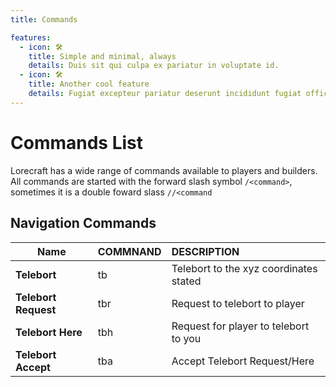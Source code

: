 ```yaml
---
title: Commands

features:
  - icon: 🛠️
    title: Simple and minimal, always
    details: Duis sit qui culpa ex pariatur in voluptate id.
  - icon: 🛠️
    title: Another cool feature
    details: Fugiat excepteur pariatur deserunt incididunt fugiat officia ex aliqua mollit laborum consequat duis mollit incididunt.
---
```


# Commands List

Lorecraft has a wide range of commands available to players and builders. All commands are started with the forward slash symbol `/<command>`, sometimes it is a double foward slass `//<command`

## Navigation Commands

| Name                 | COMMNAND          | DESCRIPTION                            |
| -------------------- | ----------------- | :------------------------------------- |
| **Telebort**         | tb <x> <y> <z>    | Telebort to the xyz coordinates stated |
| **Telebort Request** | tbr <player name> | Request to telebort to player          |
| **Telebort Here**    | tbh <player name> | Request for player to telebort to you  |
| **Telebort Accept**  | tba               | Accept Telebort Request/Here           |
